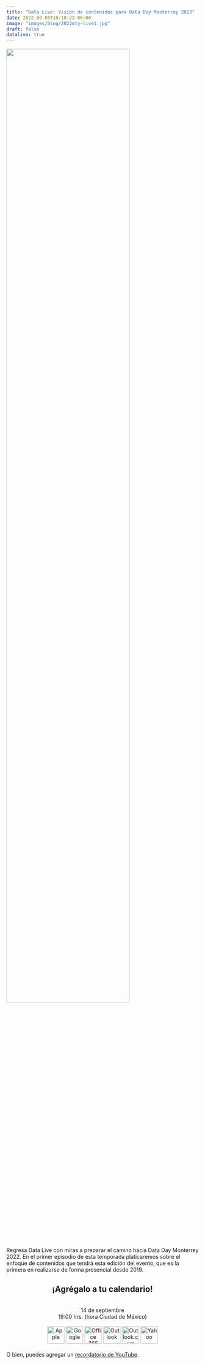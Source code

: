 ```yaml
---
title: "Data Live: Visión de contenidos para Data Day Monterrey 2022"
date: 2022-09-05T10:10:23-06:00
image: "images/blog/2022mty-live1.jpg"
draft: false
datalive: true
---
```


<div class="container">
<div class="text-center mb-3">
<a href="https://youtu.be/-FZpswv2jVc" target="_blank">
<img src="/dataday/images/blog/2022mty-live1.png" style="width: 80%;">
</a>
</div>

Regresa Data Live con miras a preparar el camino hacia Data Day Monterrey 2022. En el primer episodio de esta temporada platicaremos sobre el enfoque de contenidos que tendrá esta edición del evento, que es la primera en realizarse de forma presencial desde 2019.

<h2 class="null" style="text-align: center;"><span>&iexcl;Agr&eacute;galo a tu calendario!</span></h2>

<div style="text-align: center;"><br />
14 de septiembre<br />
19:00 hrs. (hora Ciudad de M&eacute;xico)
</div>

<div style="text-align: center;"><br />
<a href="https://www.addevent.com/event/GM14876436+apple" target="_blank" title="Apple"><img alt="Apple" border="0" src="https://cdn.addevent.com/libs/imgs/icon-emd-share-apple-t1.png" width="45" /></a>&nbsp;<a href="https://www.addevent.com/event/GM14876436+google" target="_blank" title="Google"><img alt="Google" border="0" src="https://cdn.addevent.com/libs/imgs/icon-emd-share-google-t1.png" width="45" /></a>&nbsp;<a href="https://www.addevent.com/event/GM14876436+office365" target="_blank" title="Office 365"><img alt="Office 365" border="0" src="https://cdn.addevent.com/libs/imgs/icon-emd-share-office365-t1.png" width="45" /></a>&nbsp;<a href="https://www.addevent.com/event/GM14876436+outlook" target="_blank" title="Outlook"><img alt="Outlook" border="0" src="https://cdn.addevent.com/libs/imgs/icon-emd-share-outlook-t1.png" width="45" /></a>&nbsp;<a href="https://www.addevent.com/event/GM14876436+outlookcom" target="_blank" title="Outlook.com"><img alt="Outlook.com" border="0" src="https://cdn.addevent.com/libs/imgs/icon-emd-share-outlookcom-t1.png" width="45" /></a>&nbsp;<a href="https://www.addevent.com/event/GM14876436+yahoo" target="_blank" title="Yahoo"><img alt="Yahoo" border="0" src="https://cdn.addevent.com/libs/imgs/icon-emd-share-yahoo-t1.png" width="45" /></a></div>
<br />
O bien, puedes agregar un <a href="http:// https://youtu.be/-FZpswv2jVc" target="_blank">recordatorio de YouTube</a>.


</div>
